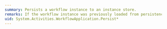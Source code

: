 ```yaml
---
summary: Persists a workflow instance to an instance store.
remarks: If the workflow instance was previously loaded from persistence, then the same <xref:System.Runtime.DurableInstancing.InstanceStore> used to load the workflow is used for persistence. If the workflow was created and has not yet been persisted, then an <xref:System.Activities.WorkflowApplication.InstanceStore%2A> must be configured before calling this method or else an <xref:System.InvalidOperationException> is thrown when this method is called.
uid: System.Activities.WorkflowApplication.Persist*
---
```


